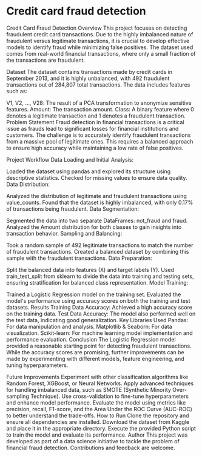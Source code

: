 # Credit card fraud detection
 Credit Card Fraud Detection
Overview
This project focuses on detecting fraudulent credit card transactions. Due to the highly imbalanced nature of fraudulent versus legitimate transactions, it is crucial to develop effective models to identify fraud while minimizing false positives. The dataset used comes from real-world financial transactions, where only a small fraction of the transactions are fraudulent.

Dataset
The dataset contains transactions made by credit cards in September 2013, and it is highly unbalanced, with 492 fraudulent transactions out of 284,807 total transactions. The data includes features such as:

V1, V2, ..., V28: The result of a PCA transformation to anonymize sensitive features.
Amount: The transaction amount.
Class: A binary feature where 0 denotes a legitimate transaction and 1 denotes a fraudulent transaction.
Problem Statement
Fraud detection in financial transactions is a critical issue as frauds lead to significant losses for financial institutions and customers. The challenge is to accurately identify fraudulent transactions from a massive pool of legitimate ones. This requires a balanced approach to ensure high accuracy while maintaining a low rate of false positives.

Project Workflow
Data Loading and Initial Analysis:

Loaded the dataset using pandas and explored its structure using descriptive statistics.
Checked for missing values to ensure data quality.
Data Distribution:

Analyzed the distribution of legitimate and fraudulent transactions using value_counts.
Found that the dataset is highly imbalanced, with only 0.17% of transactions being fraudulent.
Data Segmentation:

Segmented the data into two separate DataFrames: not_fraud and fraud.
Analyzed the Amount distribution for both classes to gain insights into transaction behavior.
Sampling and Balancing:

Took a random sample of 492 legitimate transactions to match the number of fraudulent transactions.
Created a balanced dataset by combining this sample with the fraudulent transactions.
Data Preparation:

Split the balanced data into features (X) and target labels (Y).
Used train_test_split from sklearn to divide the data into training and testing sets, ensuring stratification for balanced class representation.
Model Training:

Trained a Logistic Regression model on the training set.
Evaluated the model's performance using accuracy scores on both the training and test datasets.
Results
Training Data Accuracy: Achieved a high accuracy score on the training data.
Test Data Accuracy: The model also performed well on the test data, indicating good generalization.
Key Libraries Used
Pandas: For data manipulation and analysis.
Matplotlib & Seaborn: For data visualization.
Scikit-learn: For machine learning model implementation and performance evaluation.
Conclusion
The Logistic Regression model provided a reasonable starting point for detecting fraudulent transactions. While the accuracy scores are promising, further improvements can be made by experimenting with different models, feature engineering, and tuning hyperparameters.

Future Improvements
Experiment with other classification algorithms like Random Forest, XGBoost, or Neural Networks.
Apply advanced techniques for handling imbalanced data, such as SMOTE (Synthetic Minority Over-sampling Technique).
Use cross-validation to fine-tune hyperparameters and enhance model performance.
Evaluate the model using metrics like precision, recall, F1-score, and the Area Under the ROC Curve (AUC-ROC) to better understand the trade-offs.
How to Run
Clone the repository and ensure all dependencies are installed.
Download the dataset from Kaggle and place it in the appropriate directory.
Execute the provided Python script to train the model and evaluate its performance.
Author
This project was developed as part of a data science initiative to tackle the problem of financial fraud detection. Contributions and feedback are welcome.
